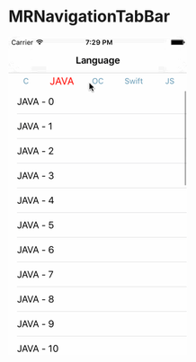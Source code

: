 # MRNavigationTabBar
![image](https://github.com/Andrew554/MRNavigationTabBar/blob/master/MRTabBar.gif)
